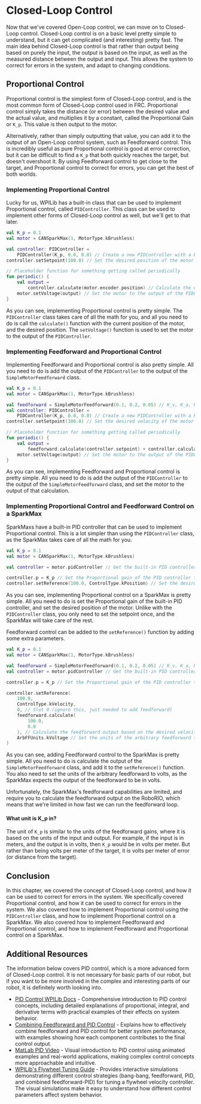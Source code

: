 # Closed-Loop Control

Now that we've covered Open-Loop control, we can move on to Closed-Loop control. Closed-Loop control is on a basic level
pretty simple to understand, but it can get complicated (and interesting) pretty fast. The main idea behind Closed-Loop
control is that rather than output being based on purely the input, the output is based on the input, as well as the
measured distance between the output and input. This allows the system to correct for errors in the system, and adapt to
changing conditions.

## Proportional Control

Proportional control is the simplest form of Closed-Loop control, and is the most common form of Closed-Loop control
used
in FRC. Proportional control simply takes the distance (or error) between the desired value and the actual value, and
multiplies it by a constant, called the Proportional Gain or `K_p`. This value is then output to the motor.

Alternatively, rather than simply outputting that value, you can add it to the output of an Open-Loop control system,
such as Feedforward control. This is incredibly useful as pure Proportional control is good at error correction, but it
can be difficult to find a `K_p` that both quickly reaches the target, but doesn't overshoot it. By using Feedforward
control to get close to the target, and Proportional control to correct for errors, you can get the best of both worlds.

### Implementing Proportional Control

Lucky for us, WPILib has a built-in class that can be used to implement Proportional control, called `PIDController`.
This class can be used to implement other forms of Closed-Loop control as well, but we'll get to that later.

```kotlin
val K_p = 0.1
val motor = CANSparkMax(1, MotorType.kBrushless)

val controller: PIDController =
    PIDController(K_p, 0.0, 0.0) // Create a new PIDController with a K_p of 0.1, for now ignore the other values
controller.setSetpoint(100.0) // Set the desired position of the motor to 100 rotations

// Placeholder function for something getting called periodically
fun periodic() {
    val output =
        controller.calculate(motor.encoder.position) // Calculate the output of the PIDController based on the current position of the motor, and the desired position
    motor.setVoltage(output) // Set the motor to the output of the PIDController
}
```

As you can see, implementing Proportional control is pretty simple. The `PIDController` class takes care of all the
math for you, and all you need to do is call the `calculate()` function with the current position of the motor, and the
desired position. The `setVoltage()` function is used to set the motor to the output of the `PIDController`.

### Implementing Feedforward and Proportional Control

Implementing Feedforward and Proportional control is also pretty simple. All you need to do is add the output of the
`PIDController` to the output of the `SimpleMotorFeedforward` class.

```kotlin
val K_p = 0.1
val motor = CANSparkMax(1, MotorType.kBrushless)

val feedforward = SimpleMotorFeedforward(0.1, 0.2, 0.05) // K_v, K_a, K_s
val controller: PIDController =
    PIDController(K_p, 0.0, 0.0) // Create a new PIDController with a K_p of 0.1, for now ignore the other values
controller.setSetpoint(100.0) // Set the desired velocity of the motor to 100 rotations per minute

// Placeholder function for something getting called periodically
fun periodic() {
    val output =
        feedforward.calculate(controller.setpoint) + controller.calculate(motor.encoder.position) // Calculate the output of the PIDController based on the current position of the motor, and the desired position
    motor.setVoltage(output) // Set the motor to the output of the PIDController
}
```

As you can see, implementing Feedforward and Proportional control is pretty simple. All you need to do is add the output
of the `PIDController` to the output of the `SimpleMotorFeedforward` class, and set the motor to the output of that
calculation.

### Implementing Proportional Control and Feedforward Control on a SparkMax

SparkMaxs have a built-in PID controller that can be used to implement Proportional control. This is a lot simpler than
using the `PIDController` class, as the SparkMax takes care of all the math for you.

```kotlin
val K_p = 0.1
val motor = CANSparkMax(1, MotorType.kBrushless)

val controller = motor.pidController // Get the built-in PID controller of the SparkMax

controller.p = K_p // Set the Proportional gain of the PID controller to 0.1
controller.setReference(100.0, ControlType.kPosition) // Set the desired position of the motor to 100 rotations
```

As you can see, implementing Proportional control on a SparkMax is pretty simple. All you need to do is set the
Proportional
gain of the built-in PID controller, and set the desired position of the motor. Unlike with the `PIDController` class,
you only need to set the setpoint once, and the SparkMax will take care of the rest.

Feedforward control can be added to the `setReference()` function by adding some extra parameters.

```kotlin
val K_p = 0.1
val motor = CANSparkMax(1, MotorType.kBrushless)

val feedforward = SimpleMotorFeedforward(0.1, 0.2, 0.05) // K_v, K_a, K_s
val controller = motor.pidController // Get the built-in PID controller of the SparkMax

controller.p = K_p // Set the Proportional gain of the PID controller to 0.1

controller.setReference(
    100.0,
    ControlType.kVelocity,
    0, // Slot 0 (ignore this, just needed to add feedforward)
    feedforward.calculate(
        100.0,
        0.0
    ), // Calculate the feedforward output based on the desired velocity and acceleration
    ArbFFUnits.kVoltage // Set the units of the arbitrary feedforward to volts
)
```

As you can see, adding Feedforward control to the SparkMax is pretty simple. All you need to do is calculate the output
of
the `SimpleMotorFeedforward` class, and add it to the `setReference()` function. You also need to set the units of the
arbitrary feedforward to volts, as the SparkMax expects the output of the feedforward to be in volts.

Unfortunately, the SparkMax's feedforward capabilities are limited, and require you to calculate the feedforward output
on the RoboRIO, which means that we're limited in how fast we can run the feedforward loop.


#### What unit is K_p in?

The unit of `K_p` is similar to the units of the feedforward gains, where it is based on the units of the input and
output. For example, if the input is in meters, and the output is in volts, then `K_p` would be in volts per meter.
But rather than being volts per meter of the target, it is volts per meter of error (or distance from the target).

## Conclusion

In this chapter, we covered the concept of Closed-Loop control, and how it can be used to correct for errors in the
system. We specifically covered Proportional control, and how it can be used to correct for errors in the system. We also
covered how to implement Proportional control using the `PIDController` class, and how to implement Proportional control
on a SparkMax. We also covered how to implement Feedforward and Proportional control, and how to implement Feedforward
and Proportional control on a SparkMax.

## Additional Resources

The information below covers PID control, which is a more advanced form of Closed-Loop control. It is not necessary for
basic parts of our robot, but if you want to be more involved in the complex and interesting parts of our robot, it is
definitely worth looking into.

- [PID Control WPILib Docs](https://docs.wpilib.org/en/stable/docs/software/advanced-controls/introduction/introduction-to-pid.html#introduction-to-pid) - Comprehensive introduction to PID control concepts, including detailed explanations of proportional, integral, and derivative terms with practical examples of their effects on system behavior.
- [Combining Feedforward and PID Control](https://docs.wpilib.org/en/stable/docs/software/advanced-controls/controllers/combining-feedforward-feedback.html) - Explains how to effectively combine feedforward and PID control for better system performance, with examples showing how each component contributes to the final control output.
- [MatLab PID Video](https://www.mathworks.com/videos/understanding-pid-control-part-1-what-is-pid-control--1527089264373.html) - Visual introduction to PID control using animated examples and real-world applications, making complex control concepts more approachable and intuitive.
- [WPILib's Flywheel Tuning Guide](https://docs.wpilib.org/en/stable/docs/software/advanced-controls/introduction/tuning-flywheel.html) - Provides interactive simulations demonstrating different control strategies (bang-bang, feedforward, PID, and combined feedforward-PID) for tuning a flywheel velocity controller. The visual simulations make it easy to understand how different control parameters affect system behavior.
